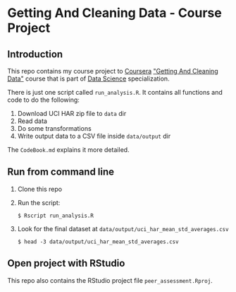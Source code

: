 # Getting And Cleaning Data - Course Project

## Introduction

This repo contains my course project to [Coursera](https://www.coursera.org) ["Getting And Cleaning Data"](https://class.coursera.org/getdata-002) course that is part of [Data Science](https://www.coursera.org/specialization/jhudatascience/1?utm_medium=listingPage) specialization.

There is just one script called `run_analysis.R`. It contains all functions and code to do the following:

1. Download UCI HAR zip file to `data` dir
2. Read data
3. Do some transformations
4. Write output data to a CSV file inside `data/output` dir

The `CodeBook.md` explains it more detailed.


## Run from command line

1. Clone this repo
2. Run the script:

       $ Rscript run_analysis.R

3. Look for the final dataset at `data/output/uci_har_mean_std_averages.csv`

	   $ head -3 data/output/uci_har_mean_std_averages.csv
	   
## Open project with RStudio

This repo also contains the RStudio project file `peer_assessment.Rproj`.